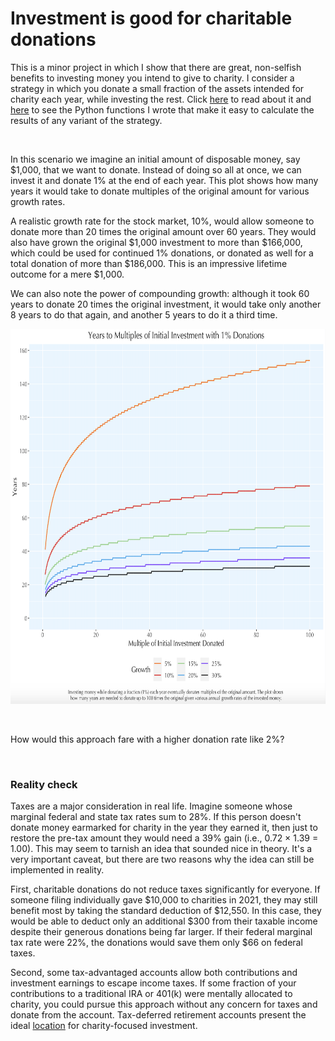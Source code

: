 # Investment is good for charitable donations

This is a minor project in which I show that there are great, non-selfish benefits to investing money you intend to give to charity. I consider a strategy in which you donate a small fraction of the assets intended for charity each year, while investing the rest. Click [here](https://github.com/rjwthree/Invest-donate/blob/main/InvestDonate.pdf) to read about it and [here](https://github.com/rjwthree/Invest-donate/blob/main/InvestDonate.py) to see the Python functions I wrote that make it easy to calculate the results of any variant of the strategy.

&nbsp;

In this scenario we imagine an initial amount of disposable money, say $1,000, that we want to donate. Instead of doing so all at once, we can invest it and donate 1% at the end of each year. This plot shows how many years it would take to donate multiples of the original amount for various growth rates.

A realistic growth rate for the stock market, 10%, would allow someone to donate more than 20 times the original amount over 60 years. They would also have grown the original $1,000 investment to more than $166,000, which could be used for continued 1% donations, or donated as well for a total donation of more than $186,000. This is an impressive lifetime outcome for a mere $1,000.

We can also note the power of compounding growth: although it took 60 years to donate 20 times the original investment, it would take only another 8 years to do that again, and another 5 years to do it a third time.

<p align="center">
<img src="https://github.com/rjwthree/Invest-Donate/blob/main/InvestDonate.png" width="700" height="600"/>
</p>

&nbsp;

How would this approach fare with a higher donation rate like 2%?


&nbsp;

### Reality check

Taxes are a major consideration in real life. Imagine someone whose marginal federal and state tax rates sum to 28%. If this person doesn't donate money earmarked for charity in the year they earned it, then just to restore the pre-tax amount they would need a 39% gain (i.e., 0.72 × 1.39 = 1.00). This may seem to tarnish an idea that sounded nice in theory. It's a very important caveat, but there are two reasons why the idea can still be implemented in reality.

First, charitable donations do not reduce taxes significantly for everyone. If someone filing individually gave $10,000 to charities in 2021, they may still benefit most by taking the standard deduction of $12,550. In this case, they would be able to deduct only an additional $300 from their taxable income despite their generous donations being far larger. If their federal marginal tax rate were 22%, the donations would save them only $66 on federal taxes.

Second, some tax-advantaged accounts allow both contributions and investment earnings to escape income taxes. If some fraction of your contributions to a traditional IRA or 401(k) were mentally allocated to charity, you could pursue this approach without any concern for taxes and donate from the account. Tax-deferred retirement accounts present the ideal [location](https://www.fidelity.com/viewpoints/investing-ideas/asset-location-lower-taxes) for charity-focused investment.
